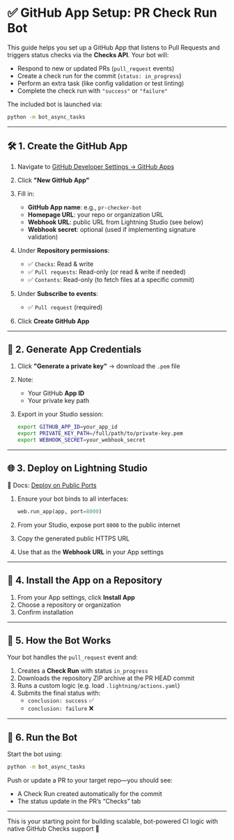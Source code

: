 # ✅ GitHub App Setup: PR Check Run Bot

This guide helps you set up a GitHub App that listens to Pull Requests and triggers status checks via the **Checks API**. Your bot will:

- Respond to new or updated PRs (`pull_request` events)
- Create a check run for the commit (`status: in_progress`)
- Perform an extra task (like config validation or test linting)
- Complete the check run with `"success"` or `"failure"`

The included bot is launched via:

```bash
python -m bot_async_tasks
```

______________________________________________________________________

## 🛠 1. Create the GitHub App

1. Navigate to [GitHub Developer Settings → GitHub Apps](https://github.com/settings/apps)

2. Click **"New GitHub App"**

3. Fill in:

   - **GitHub App name**: e.g., `pr-checker-bot`
   - **Homepage URL**: your repo or organization URL
   - **Webhook URL**: public URL from Lightning Studio (see below)
   - **Webhook secret**: optional (used if implementing signature validation)

4. Under **Repository permissions**:

   - ✅ `Checks`: Read & write
   - ✅ `Pull requests`: Read-only (or read & write if needed)
   - ✅ `Contents`: Read-only (to fetch files at a specific commit)

5. Under **Subscribe to events**:

   - ✅ `Pull request` (required)

6. Click **Create GitHub App**

______________________________________________________________________

## 🔑 2. Generate App Credentials

1. Click **"Generate a private key"** → download the `.pem` file

2. Note:

   - Your GitHub **App ID**
   - Your private key path

3. Export in your Studio session:

   ```bash
   export GITHUB_APP_ID=your_app_id
   export PRIVATE_KEY_PATH=/full/path/to/private-key.pem
   export WEBHOOK_SECRET=your_webhook_secret
   ```

______________________________________________________________________

## 🌐 3. Deploy on Lightning Studio

📖 Docs: [Deploy on Public Ports](https://lightning.ai/docs/overview/build-with-studios/deploy-on-public-ports)

1. Ensure your bot binds to all interfaces:

   ```python
   web.run_app(app, port=8000)
   ```

2. From your Studio, expose port `8000` to the public internet

3. Copy the generated public HTTPS URL

4. Use that as the **Webhook URL** in your App settings

______________________________________________________________________

## 🔧 4. Install the App on a Repository

1. From your App settings, click **Install App**
2. Choose a repository or organization
3. Confirm installation

______________________________________________________________________

## 🚦 5. How the Bot Works

Your bot handles the `pull_request` event and:

1. Creates a **Check Run** with status `in_progress`
2. Downloads the repository ZIP archive at the PR HEAD commit
3. Runs a custom logic (e.g. load `.lightning/actions.yaml`)
4. Submits the final status with:
   - `conclusion: success` ✅
   - `conclusion: failure` ❌

______________________________________________________________________

## 🧪 6. Run the Bot

Start the bot using:

```bash
python -m bot_async_tasks
```

Push or update a PR to your target repo—you should see:

- A Check Run created automatically for the commit
- The status update in the PR’s “Checks” tab

______________________________________________________________________

This is your starting point for building scalable, bot-powered CI logic with native GitHub Checks support 🚀

